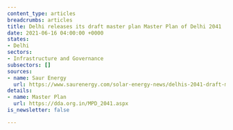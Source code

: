 ```yaml
---
content_type: articles
breadcrumbs: articles
title: Delhi releases its draft master plan Master Plan of Delhi 2041
date: 2021-06-16 04:00:00 +0000
states:
- Delhi
sectors:
- Infrastructure and Governance
subsectors: []
sources:
- name: Saur Energy
  url: https://www.saurenergy.com/solar-energy-news/delhis-2041-draft-master-plan-foresees-50-percent-energy-from-renewables
details:
- name: Master Plan
  url: https://dda.org.in/MPD_2041.aspx
is_newsletter: false

---
```

